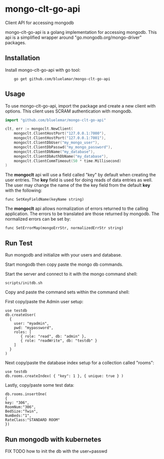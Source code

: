 # mongo-clt-go-api
Client API for accessing mongodb

mongo-clt-go-api is a golang implementation for accessing mongodb.
This api is a simplified wrapper around "go.mongodb.org/mongo-driver" packages.

## Installation
Install mongo-clt-go-api with go tool:
```
    go get github.com/bluelamar/mongo-clt-go-api
```

## Usage
To use mongo-clt-go-api, import the package and create a new client
with options. This client uses SCRAM authentication with mongodb.
```go
import "github.com/bluelemar/mongo-clt-go-api"

clt, err := mongoclt.NewClient(
	mongoclt.ClientHostPort("127.0.0.1:7000"),
	mongoclt.ClientHostPort("127.0.0.1:7001"),
	mongoclt.ClientDbUser("my_mongo_user"),
	mongoclt.ClientDbPasswd("my_mongo_password"),
	mongoclt.ClientDbName("my_database"),
	mongoclt.ClientDbAuthDbName("my_database"),
	mongoclt.ClientCommTimeout(50 * time.Millisecond)
)
```

The **mongoclt** api will use a field called "key" by default when creating the user entries.
The **key** field is used for doing reads of data entries as well.
The user may change the name of the the key field from the default **key** with the following:
```
func SetKeyFieldName(keyName string)
```

The **mongoclt** api allows normalization of errors returned to the calling application.
The errors to be translated are those returned by mongodb. The normalized errors can be set by:
```
func SetErrorMap(mongoErrStr, normalizedErrStr string)
```


## Run Test
Run mongodb and initialize with your users and database.

Start mongodb then copy paste the mongo db commands.

Start the server and connect to it with the mongo command shell:
```
scripts/initdb.sh
```

Copy and paste the command sets within the command shell:

First copy/paste the Admin user setup:
```
use testdb
db.createUser(
  {
    user: "myadmin",
    pwd: "mypassword",
    roles: [
       { role: "read", db: "admin" },
       { role: "readWrite", db: "testdb" }
    ]
  }
)
```

Next copy/paste the database index setup for a collection called "rooms":
```
use testdb
db.rooms.createIndex( { "key": 1 }, { unique: true } )
```

Lastly, copy/paste some test data:
```
db.rooms.insertOne(
{
key: "306",
RoomNum:"306",
BedSize:"Twin",
NumBeds:"1",
RateClass:"STANDARD ROOM"
})
```

## Run mongodb with kubernetes
FIX TODO how to init the db with the user+passwd


